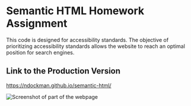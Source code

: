 # Semantic HTML Homework Assignment

This code is designed for accessibility standards. The objective of prioritizing accessibility standards allows the website to reach an optimal position for search engines.

## Link to the Production Version

https://ndockman.github.io/semantic-html/

![Screenshot of part of the webpage]('./semantic-html/assets/images/semantic_html_webpage_screenshot2023-03-24.png')